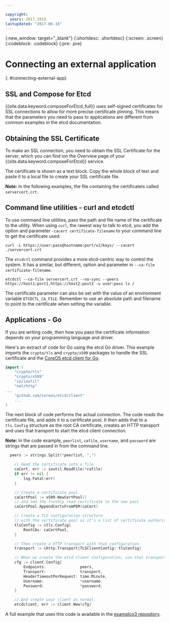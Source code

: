 ```yaml
---

copyright:
  years: 2017,2018
lastupdated: "2017-06-16"
---
```


{:new_window: target="_blank"}
{:shortdesc: .shortdesc}
{:screen: .screen}
{:codeblock: .codeblock}
{:pre: .pre}

# Connecting an external application
{: #connecting-external-app}

## SSL and Compose for Etcd

{{site.data.keyword.composeForEtcd_full}} uses self-signed certificates for SSL connections to allow for more precise certificate pinning. This means that the parameters you need to pass to applications are different from common examples in the etcd documentation.

## Obtaining the SSL Certificate

To make an SSL connection, you need to obtain the SSL Certificate for the server, which you can find ion the *Overview* page of your {{site.data.keyword.composeForEtcd}} service.

The certificate is shown as a text block. Copy the whole block of text and paste it to a local file to create your SSL certificate file.

**Note:** In the following examples, the file containing the certificateis called `servercert.crt`.

## Command line utilities - curl and etcdctl

To use command line utilities, pass the path and file name of the certificate to the utility. 
When using `curl`, the rawest way to talk to etcd, you add the option and parameter `-cacert certificate-filename` to your command line to get the certificate used:

```shell
curl -L https://user:pass@hostname:port/v2/keys/ --cacert ./servercert.crt

```

The `etcdctl` command provides a more etcd-centric way to control the system. It has a similar, but different, option and parameter in `--ca-file certificate-filename`.

```shell
etcdctl --ca-file servercert.crt --no-sync --peers https://host1:port1,https://host2:post2 -u user:pass ls /

```

The certificate parameter can also be set with the value of an environment variable `ETCDCTL_CA_FILE`. Remember to use an absolute path and filename to point to the certificate when setting the variable.

## Applications - Go

If you are writing code, then how you pass the certificate information depends on your programming language and driver. 

Here's an extract of code for Go using the etcd Go driver. This example imports the `crypto/tls` and `crypto/x509` packages to handle the SSL certificate and the [CoreOS etcd client for Go](https://godoc.org/github.com/coreos/etcd/client).

```go
import (
	"crypto/tls"
	"crypto/x509"
	"io/ioutil"
	"net/http"
...
	"github.com/coreos/etcd/client"
	...
)
```

The next block of code performs the actual connection. The code reads the certificate file, and adds it to a certificate pool. It then adds that to a `tls.Config` structure as the root CA certificate, creates an HTTP transport and uses that transport to start the etcd client connection.

**Note:** In the code example, `peerlist`, `cafile`, `username`, and `password` are strings that are passed in from the command line.


```go
  peers := strings.Split(*peerlist, ",")

	// Read the certificate into a file
	caCert, err := ioutil.ReadFile(*cafile)
	if err != nil {
		log.Fatal(err)
	}

	// Create a certificate pool
	caCertPool := x509.NewCertPool()
	// and add the freshly read certificate to the new pool
	caCertPool.AppendCertsFromPEM(caCert)

	// Create a TLS configuration structure
	// with the certificate pool as it's a list of certificate authorities
	tlsConfig := &tls.Config{
		RootCAs: caCertPool,
	}

	// Then create a HTTP transport with that configuration
	transport := &http.Transport{TLSClientConfig: tlsConfig}

	// When we create the etcd client configuration, use that transport
	cfg := client.Config{
		Endpoints:               peers,
		Transport:               transport,
		HeaderTimeoutPerRequest: time.Minute,
		Username:                *username,
		Password:                *password,
	}

	// And create your client as normal. 
	etcdclient, err := client.New(cfg)
```

A full example that uses this code is available in the [examplco3 repository](https://github.com/compose-ex/examplco3).
